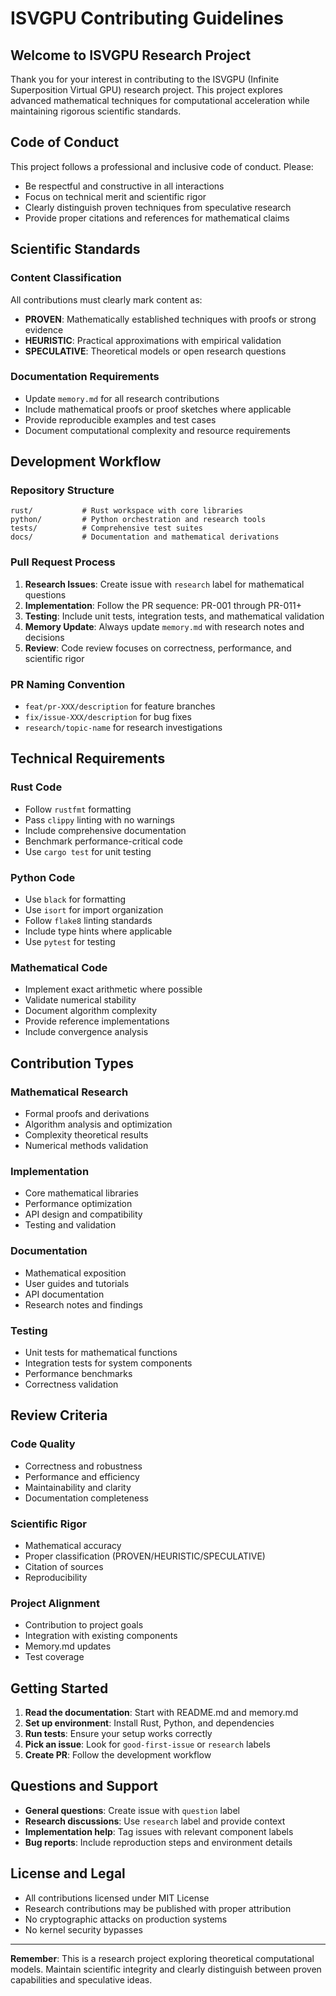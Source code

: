 # ISVGPU Contributing Guidelines

## Welcome to ISVGPU Research Project

Thank you for your interest in contributing to the ISVGPU (Infinite Superposition Virtual GPU) research project. This project explores advanced mathematical techniques for computational acceleration while maintaining rigorous scientific standards.

## Code of Conduct

This project follows a professional and inclusive code of conduct. Please:
- Be respectful and constructive in all interactions
- Focus on technical merit and scientific rigor  
- Clearly distinguish proven techniques from speculative research
- Provide proper citations and references for mathematical claims

## Scientific Standards

### Content Classification
All contributions must clearly mark content as:
- **PROVEN**: Mathematically established techniques with proofs or strong evidence
- **HEURISTIC**: Practical approximations with empirical validation
- **SPECULATIVE**: Theoretical models or open research questions

### Documentation Requirements
- Update `memory.md` for all research contributions
- Include mathematical proofs or proof sketches where applicable
- Provide reproducible examples and test cases
- Document computational complexity and resource requirements

## Development Workflow

### Repository Structure
```
rust/           # Rust workspace with core libraries
python/         # Python orchestration and research tools
tests/          # Comprehensive test suites
docs/           # Documentation and mathematical derivations
```

### Pull Request Process
1. **Research Issues**: Create issue with `research` label for mathematical questions
2. **Implementation**: Follow the PR sequence: PR-001 through PR-011+
3. **Testing**: Include unit tests, integration tests, and mathematical validation
4. **Memory Update**: Always update `memory.md` with research notes and decisions
5. **Review**: Code review focuses on correctness, performance, and scientific rigor

### PR Naming Convention
- `feat/pr-XXX/description` for feature branches
- `fix/issue-XXX/description` for bug fixes  
- `research/topic-name` for research investigations

## Technical Requirements

### Rust Code
- Follow `rustfmt` formatting
- Pass `clippy` linting with no warnings
- Include comprehensive documentation
- Benchmark performance-critical code
- Use `cargo test` for unit testing

### Python Code
- Use `black` for formatting
- Use `isort` for import organization
- Follow `flake8` linting standards
- Include type hints where applicable
- Use `pytest` for testing

### Mathematical Code
- Implement exact arithmetic where possible
- Validate numerical stability
- Document algorithm complexity
- Provide reference implementations
- Include convergence analysis

## Contribution Types

### Mathematical Research
- Formal proofs and derivations
- Algorithm analysis and optimization
- Complexity theoretical results
- Numerical methods validation

### Implementation
- Core mathematical libraries
- Performance optimization
- API design and compatibility
- Testing and validation

### Documentation
- Mathematical exposition
- User guides and tutorials
- API documentation
- Research notes and findings

### Testing
- Unit tests for mathematical functions
- Integration tests for system components
- Performance benchmarks
- Correctness validation

## Review Criteria

### Code Quality
- Correctness and robustness
- Performance and efficiency
- Maintainability and clarity
- Documentation completeness

### Scientific Rigor
- Mathematical accuracy
- Proper classification (PROVEN/HEURISTIC/SPECULATIVE)
- Citation of sources
- Reproducibility

### Project Alignment
- Contribution to project goals
- Integration with existing components
- Memory.md updates
- Test coverage

## Getting Started

1. **Read the documentation**: Start with README.md and memory.md
2. **Set up environment**: Install Rust, Python, and dependencies
3. **Run tests**: Ensure your setup works correctly
4. **Pick an issue**: Look for `good-first-issue` or `research` labels
5. **Create PR**: Follow the development workflow

## Questions and Support

- **General questions**: Create issue with `question` label
- **Research discussions**: Use `research` label and provide context
- **Implementation help**: Tag issues with relevant component labels
- **Bug reports**: Include reproduction steps and environment details

## License and Legal

- All contributions licensed under MIT License
- Research contributions may be published with proper attribution
- No cryptographic attacks on production systems
- No kernel security bypasses

---

**Remember**: This is a research project exploring theoretical computational models. Maintain scientific integrity and clearly distinguish between proven capabilities and speculative ideas.